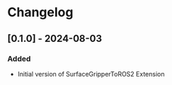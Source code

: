 # Changelog

## [0.1.0] - 2024-08-03

### Added

- Initial version of SurfaceGripperToROS2 Extension
